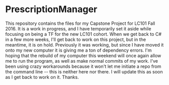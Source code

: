 # PrescriptionManager
This repository contains the files for my Capstone Project for LC101 Fall 2016. It is a work in progress, and I have temporarily set it 
aside while focusing on being a TF for the new LC101 cohort. When we get back to C# in a few more weeks, I'll get back to work on this 
project, but in the meantime, it is on hold. 
Previously it was working, but since I have moved it onto my new computer it is giving me a ton of dependency errors. I'm hoping that 
the rebuild of my computer this weekend will once again allow me to run the program, as well as make normal commits of my work. I've 
been using crazy workarounds because it won't let me initiate a repo from the command line -- this is neither here nor there. I will 
update this as soon as I get back to work on it. Thanks.
